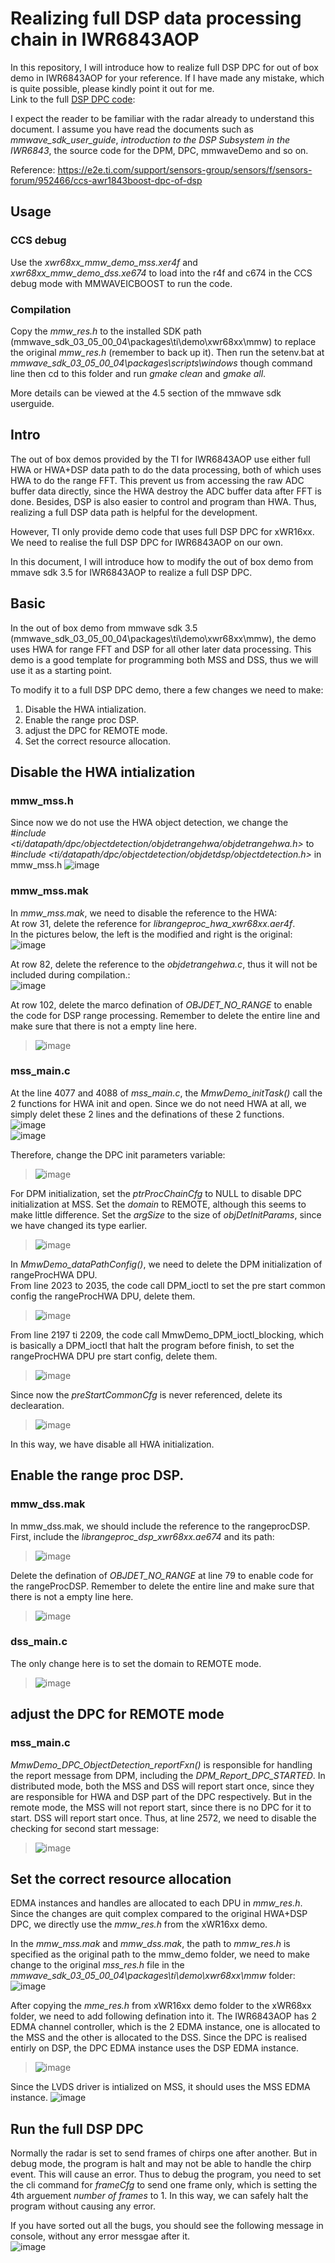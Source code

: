 # Realizing full DSP data processing chain in IWR6843AOP

In this repository, I will introduce how to realize full DSP DPC for out of box demo in IWR6843AOP for your reference. If I have made any mistake, which is quite possible, please kindly point it out for me.    
Link to the full [DSP DPC code](https://github.com/pauloohaha/IWR6843AOPfullDspDpc/blob/main/xwr68xxFullDPC.zip):

I expect the reader to be familiar with the radar already to understand this document. I assume you have read the documents such as *mmwave_sdk_user_guide*, *introduction to the DSP Subsystem in the IWR6843*, the source code for the DPM, DPC, mmwaveDemo and so on.

Reference:  https://e2e.ti.com/support/sensors-group/sensors/f/sensors-forum/952466/ccs-awr1843boost-dpc-of-dsp

## Usage
### CCS debug
Use the *xwr68xx_mmw_demo_mss.xer4f* and *xwr68xx_mmw_demo_dss.xe674* to load into the r4f and c674 in the CCS debug mode with MMWAVEICBOOST to run the code.  

### Compilation
Copy the *mmw_res.h* to the installed SDK path (mmwave_sdk_03_05_00_04\packages\ti\demo\xwr68xx\mmw) to replace the original *mmw_res.h* (remember to back up it). Then run the setenv.bat at *mmwave_sdk_03_05_00_04\packages\scripts\windows* though command line then cd to this folder and run *gmake clean* and *gmake all*.

More details can be viewed at the 4.5 section of the mmwave sdk userguide.  
## Intro
The out of box demos provided by the TI for IWR6843AOP use either full HWA or HWA+DSP data path to do the data processing, both of which uses HWA to do the range FFT. This prevent us from accessing the raw ADC buffer data directly, since the HWA destroy the ADC buffer data after FFT is done. Besides, DSP is also easier to control and program than HWA. Thus, realizing a full DSP data path is helpful for the development.  

However, TI only provide demo code that uses full DSP DPC for xWR16xx. We need to realise the full DSP DPC for IWR6843AOP on our own.  
  
In this document, I will introduce how to modify the out of box demo from mmave sdk 3.5 for IWR6843AOP to realize a full DSP DPC.  
  
## Basic
In the out of box demo from mmwave sdk 3.5 (mmwave_sdk_03_05_00_04\packages\ti\demo\xwr68xx\mmw), the demo uses HWA for range FFT and DSP for all other later data processing. This demo is a good template for programming both MSS and DSS, thus we will use it as a starting point.  

To modify it to a full DSP DPC demo, there a few changes we need to make:  
1. Disable the HWA intialization.  
2. Enable the range proc DSP.  
3. adjust the DPC for REMOTE mode.  
4. Set the correct resource allocation.  
  
## Disable the HWA intialization

### mmw_mss.h
Since now we do not use the HWA object detection, we change the  *#include <ti/datapath/dpc/objectdetection/objdetrangehwa/objdetrangehwa.h>* to *#include <ti/datapath/dpc/objectdetection/objdetdsp/objectdetection.h>* in mmw_mss.h
![image](https://user-images.githubusercontent.com/85469000/189802575-7ccd5c05-b90e-4902-98fe-eb64832b9b04.png)

### mmw_mss.mak
In *mmw_mss.mak*, we need to disable the reference to the HWA:  
At row 31, delete the reference for *librangeproc_hwa_xwr68xx.aer4f*.  
In the pictures below, the left is the modified and right is the original:  
![image](https://user-images.githubusercontent.com/85469000/189803098-37407bcc-1bdf-4da1-9124-e9cf5fa344ed.png)  

At row 82, delete the reference to the *objdetrangehwa.c*, thus it will not be included during compilation.:   
![image](https://user-images.githubusercontent.com/85469000/189803409-1626f56d-d2c4-4645-b3d5-852dead755a9.png)

At row 102, delete the marco defination of *OBJDET_NO_RANGE* to enable the code for DSP range processing. Remember to delete the entire line and make sure that there is not a empty line here.  
>![image](https://user-images.githubusercontent.com/85469000/189803463-d0a64bc6-a433-4edf-ac00-d018d067681a.png)
  
### mss_main.c
At the line 4077 and 4088 of *mss_main.c*, the *MmwDemo_initTask()* call the 2 functions for HWA init and open. Since we do not need HWA at all, we simply delet these 2 lines and the definations of these 2 functions.  
![image](https://user-images.githubusercontent.com/85469000/189802158-37375cf4-ae76-4385-a4c1-fed8ad022b5f.png)  
![image](https://user-images.githubusercontent.com/85469000/189820964-d2dbdb4e-c96b-4c03-86b9-e24dcf92a0e9.png)  
  
Therefore, change the DPC init parameters variable:  
>![image](https://user-images.githubusercontent.com/85469000/189802640-40d9a67f-81f1-4b61-b44e-87b9ae66c5ff.png)  

For DPM initialization, set the *ptrProcChainCfg* to NULL to disable DPC initialization at MSS. Set the *domain* to REMOTE, although this seems to make little difference. Set the *argSize* to the size of *objDetInitParams*, since we have changed its type earlier.  
>![image](https://user-images.githubusercontent.com/85469000/189803819-5987f5a2-1af1-46c6-ab69-69c2c5c60749.png)  

  
In *MmwDemo_dataPathConfig()*, we need to delete the DPM initialization of rangeProcHWA DPU.  
From line 2023 to 2035, the code call DPM_ioctl to set the pre start common config the rangeProcHWA DPU, delete them.
>![image](https://user-images.githubusercontent.com/85469000/189804185-0d172d8a-20b8-4645-b52c-716bffda9e85.png)  

From line 2197 ti 2209, the code call MmwDemo_DPM_ioctl_blocking, which is basically a DPM_ioctl that halt the program before finish, to set the rangeProcHWA DPU pre start config, delete them.  
>![image](https://user-images.githubusercontent.com/85469000/189804429-2d1fc181-0b7b-42c0-9457-9a701f38d95c.png)  

Since now the *preStartCommonCfg* is never referenced, delete its declearation.  
>![image](https://user-images.githubusercontent.com/85469000/189804603-e12c96e4-f1f8-4d95-b25b-cafb28cabf5b.png)

In this way, we have disable all HWA initialization.  

## Enable the range proc DSP.  
### mmw_dss.mak
In mmw_dss.mak, we should include the reference to the rangeprocDSP. First, include the *librangeproc_dsp_xwr68xx.ae674* and its path:  
>![image](https://user-images.githubusercontent.com/85469000/189805009-6b91a890-5661-4677-9090-c8f6cb7fe838.png)  

Delete the defination of *OBJDET_NO_RANGE* at line 79 to enable code for the rangeProcDSP. Remember to delete the entire line and make sure that there is not a empty line here.
>![image](https://user-images.githubusercontent.com/85469000/189821243-f05b3e10-f457-4c0f-9dc1-7e2c2a00c53e.png)


### dss_main.c
The only change here is to set the domain to REMOTE mode.  
>![image](https://user-images.githubusercontent.com/85469000/189805217-8c426d5c-bdac-44c7-b750-b8749ff46d5c.png)

## adjust the DPC for REMOTE mode
### mss_main.c
*MmwDemo_DPC_ObjectDetection_reportFxn()* is responsible for handling the report message from DPM, including the *DPM_Report_DPC_STARTED*. In distributed mode, both the MSS and DSS will report start once, since they are responsible for HWA and DSP part of the DPC respectively. But in the remote mode, the MSS will not report start, since there is no DPC for it to start. DSS will report start once. Thus, at line 2572, we need to disable the checking for second start message:  
>![image](https://user-images.githubusercontent.com/85469000/189814834-ba97964d-0436-4990-b137-33772af51e7b.png)

## Set the correct resource allocation
EDMA instances and handles are allocated to each DPU in *mmw_res.h*. Since the changes are quit complex compared to the original HWA+DSP DPC, we directly use the *mmw_res.h* from the xWR16xx demo.  

In the *mmw_mss.mak* and *mmw_dss.mak*, the path to *mmw_res.h* is specified as the original path to the mmw_demo folder, we need to make change to the original *mss_res.h* file in the *mmwave_sdk_03_05_00_04\packages\ti\demo\xwr68xx\mmw* folder:  
![image](https://user-images.githubusercontent.com/85469000/189815596-bfc09b5c-e93b-4f84-a866-512c2edb31a1.png)

After copying the *mme_res.h* from xWR16xx demo folder to the xWR68xx folder, we need to add following defination into it. The IWR6843AOP has 2 EDMA channel controller, which is the 2 EDMA instance, one is allocated to the MSS and the other is allocated to the DSS. Since the DPC is realised entirly on DSP, the DPC EDMA instance uses the DSP EDMA instance.  
>![image](https://user-images.githubusercontent.com/85469000/189816003-6fedb497-f312-4d4a-9b6a-c353a8ee0418.png)

Since the LVDS driver is intialized on MSS, it should uses the MSS EDMA instance.
![image](https://user-images.githubusercontent.com/85469000/189816193-7865ca28-04e9-4a8b-b4de-a2c586330b26.png)

## Run the full DSP DPC
Normally the radar is set to send frames of chirps one after another. But in debug mode, the program is halt and may not be able to handle the chirp event. This will cause an error. Thus to debug the program, you need to set the cli command for *frameCfg* to send one frame only, which is setting the 4th arguement *number of frames* to 1. In this way, we can safely halt the program without causing any error.  

If you have sorted out all the bugs, you should see the following message in console, without any error messgae after it.  
![image](https://user-images.githubusercontent.com/85469000/189818260-2d0143fc-19ba-4bb3-a91c-56abdf52b541.png)


